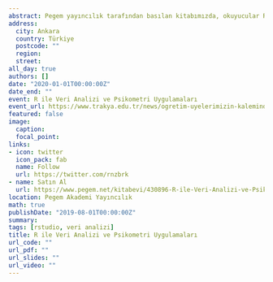 ```yaml
---
abstract: Pegem yayıncılık tarafından basılan kitabımızda, okuyucular R’ın temellerine adım atacak, sık kullanılan istatistiksel analizlerin ve ölçme uygulamalarının R üzerinden nasıl gerçekleştirilebileceğini öğrenecekler. Son yıllarda kullanımı hızla artmakta olan ve biyoistatistikten ekonomiye, mühendislikten tıpa kadar çok çeşitli alanlarda kullanılan R yazılımı ile ilgili hazırlanan, okuyucuların merak ettiği bilgilere kolayca ulaşmasını sağlayacak kitapta R programlama diline ait veri yapıları, döngüler, basit ve ileri düzey grafikler ile sosyal bilimlerde sık kullanılan betimsel ve vardamsal istatistik teknikleri, açımlayıcı ve doğrulayıcı faktör analizi ve yapısal eşitlik modelleri üzerinde durulmuştur. Kitabı satın almak için yukarıda bulunan **Satın Al** linkine tıklayabilirsiniz.
address:
  city: Ankara
  country: Türkiye
  postcode: ""
  region: 
  street: 
all_day: true
authors: []
date: "2020-01-01T00:00:00Z"
date_end: ""
event: R ile Veri Analizi ve Psikometri Uygulamaları
event_url: https://www.trakya.edu.tr/news/ogretim-uyelerimizin-kaleminden-onemli-bir-kaynak-eser-
featured: false
image:
  caption: 
  focal_point: 
links:
- icon: twitter
  icon_pack: fab
  name: Follow
  url: https://twitter.com/rnzbrk
- name: Satın Al
  url: https://www.pegem.net/kitabevi/430896-R-ile-Veri-Analizi-ve-Psikometri-Uygulamalari-kitabi.aspx
location: Pegem Akademi Yayıncılık
math: true
publishDate: "2019-08-01T00:00:00Z"
summary:
tags: [rstudio, veri analizi]
title: R ile Veri Analizi ve Psikometri Uygulamaları
url_code: ""
url_pdf: ""
url_slides: ""
url_video: ""
---
```


